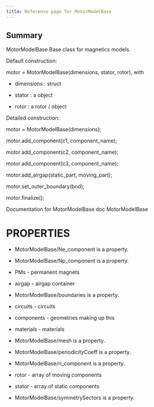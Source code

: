 ```yaml
---
title: Reference page for MotorModelBase
---
```


## Summary

MotorModelBase Base class for magnetics models.

Default construction:

motor = MotorModelBase(dimensions, stator, rotor), with

* dimensions : struct

* stator : a <StatorBase> object

* rotor : a rotor / <GeoBase> object

Detailed construction:

motor = MotorModelBase(dimensions);

motor.add_component(c1, component_name);

motor.add_component(c2, component_name);

motor.add_component(c3, component_name);

motor.add_airgap(static_part, moving_part);

motor.set_outer_boundary(bnd);

motor.finalize();

Documentation for MotorModelBase
doc MotorModelBase

# PROPERTIES
 * MotorModelBase/Ne_component is a property.
 
 * MotorModelBase/Np_component is a property.
 
 *  PMs - permanent magnets
 
 *  airgap - airgap container
 
 * MotorModelBase/boundaries is a property.
 
 *  circuits - circuits
 
 *  components - geometries making up this
 
 *  materials - materials
 
 * MotorModelBase/mesh is a property.
 
 * MotorModelBase/periodicityCoeff is a property.
 
 * MotorModelBase/ri_component is a property.
 
 *  rotor - array of moving components
 
 *  stator - array of static components
 
 * MotorModelBase/symmetrySectors is a property.
 
